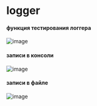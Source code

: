 # logger

#### функция тестирования логгера
![image](https://github.com/D1roX/logger/assets/86681516/b7cafbc6-8d5b-4e15-bcdf-2dd35f092657)

#### записи в консоли
![image](https://github.com/D1roX/logger/assets/86681516/462aedb9-6c76-4905-a8a9-d55d6f4c91b8)

#### записи в файле
![image](https://github.com/D1roX/logger/assets/86681516/cc20b241-436c-4389-b314-c20849b9754f)

